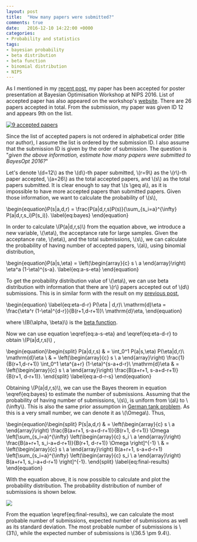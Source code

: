 ```yaml
---
layout: post
title:  "How many papers were submitted?"
comments: true
date:   2016-12-10 14:22:00 +0000
categories:
- Probability and statistics
tags:
- bayesian probability
- beta distribution
- beta function
- binomial distribution
- NIPS
---
```


As I mentioned in my [recent post](http://sp.mfkasim.com/2016/11/15/my-paper-at-nips-workshop-on-bayesian-optimization/),
my paper has been accepted for poster presentation at Bayesian Optimisation Workshop at NIPS 2016.
List of accepted paper has also appeared on the workshop's [website](https://bayesopt.github.io/accepted.html).
There are 26 papers accepted in total.
From the submission, my paper was given ID 12 and appears 9th on the list.

<a href="{{ site.baseurl }}/assets/accepted-papers.png"><img title="9 accepted papers" src="{{ site.baseurl }}/assets/accepted-papers.png"/></a>

Since the list of accepted papers is not ordered in alphabetical order (title nor author), I assume the list is ordered by
the submission ID.
I also assume that the submission ID is given by the order of submission.
The question is "*given the above information, estimate how many papers were submitted to BayesOpt 2016?*"

Let's denote \\(d=12\\) as the \\(d\\)-th paper submitted, \\(r=9\\) as the \\(r\\)-th paper accepted, \\(a=26\\) as the total accepted papers,
and \\(s\\) as the total papers submitted. It is clear enough to say that \\(s \geq a\\), as it is impossible to have more accepted papers than submitted papers.
Given those information, we want to calculate the probability of \\(s\\),

\begin{equation}P(s|a,d,r) = \frac{P(a|d,r,s)P(s)}{\sum_{s_i=a}^{\infty} P(a|d,r,s_i)P(s_i)}.
\label{eq:bayes}
\end{equation}

In order to calculate \\(P(a|d,r,s)\\) from the equation above, we introduce a new variable, \\(\eta\\), the acceptance rate for large samples.
Given the acceptance rate, \\(\eta\\), and the total submissions, \\(s\\), we can calculate the probability of having number of accepted papers, \\(a\\), using binomial distribution,

\begin{equation}P(a|s,\eta) = \left(\begin{array}{c} s \\ a \end{array}\right) \eta^a (1-\eta)^{s-a}.
\label{eq:a-s-eta}
\end{equation}

To get the probability distribution value of \\(\eta\\), we can use beta distribution with information that there are \\(r\\) papers accepted out of \\(d\\) submissions.
This is in similar form with the result on my [previous post](http://sp.mfkasim.com/2016/10/21/what-is-the-chance-ahok-wins-the-election-in-one-round/),

\begin{equation}
\label{eq:eta-d-r}
P(\eta | d,r)\ \mathrm{d}\eta = \frac{\eta^r (1-\eta)^{d-r}}{B(r+1,d-r+1)}\ \mathrm{d}\eta,
\end{equation}

where \\(B(\alpha, \beta)\\) is the [beta function](https://en.wikipedia.org/wiki/Beta_function).

Now we can use equation \eqref{eq:a-s-eta} and \eqref{eq:eta-d-r} to obtain \\(P(a|d,r,s)\\) ,

\begin{equation}\begin{split}
P(a|d,r,s) & = \int_0^1 P(a|s,\eta) P(\eta|d,r)\ \mathrm{d}\eta \\
           & = \left(\begin{array}{c} s \\ a \end{array}\right) \frac{1}{B(r+1,d-r+1)} \int_0^1 \eta^{a+r} (1-\eta)^{s-a+d-r}\ \mathrm{d}\eta
           & = \left(\begin{array}{c} s \\ a \end{array}\right) \frac{B(a+r+1, s-a+d-r+1)}{B(r+1, d-r+1)}.
\end{split}
\label{eq:a-d-r-s}
\end{equation}

Obtaining \\(P(a|d,r,s)\\), we can use the Bayes theorem in equation \eqref{eq:bayes} to estimate the number of submissions.
Assuming that the probability of having number of submissions, \\(s\\), is uniform from \\(a\\) to \\(\infty\\).
This is also the same prior assumption in [German tank problem](https://en.wikipedia.org/wiki/German_tank_problem).
As this is a very small number, we can denote it as \\(\Omega\\).
Thus,

\begin{equation}\begin{split}
P(s|a,d,r) & = \left(\begin{array}{c} s \\ a \end{array}\right) \frac{B(a+r+1, s-a+d-r+1)}{B(r+1, d-r+1)} \Omega
               \left[\sum_{s_i=a}^{\infty} \left(\begin{array}{c} s_i \\ a \end{array}\right) \frac{B(a+r+1, s_i-a+d-r+1)}{B(r+1, d-r+1)} \Omega \right]^{-1} \\
           & = \left(\begin{array}{c} s \\ a \end{array}\right) B(a+r+1, s-a+d-r+1)
               \left[\sum_{s_i=a}^{\infty} \left(\begin{array}{c} s_i \\ a \end{array}\right) B(a+r+1, s_i-a+d-r+1) \right]^{-1}.
\end{split}
\label{eq:final-results}
\end{equation}

With the equation above, it is now possible to calculate and plot the probability distribution.
The probability distribution of number of submissions is shown below.

<a href="{{ site.baseurl }}/assets/submissions-probability.png"><img src="Probability distribution" src="{{ site.baseurl }}/assets/submissions-probability.png"/></a>

From the equation \eqref{eq:final-results}, we can calculate the most probable number of submissions, expected number of submissions as well as its standard deviation.
The most probable number of submissions is \\(31\\), while the expected number of submissions is \\(36.5 \pm 9.4\\).

